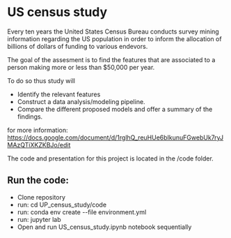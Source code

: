 # US census study 

Every ten years the United States Census Bureau conducts survey mining information regarding the US population in order to inform the allocation of billions of dollars of funding to various endevors.

The goal of the assesment is to find the features that are associated to a person making more or less than $50,000 per year.

To do so thus study will 

- Identify the relevant  features
- Construct a data analysis/modeling pipeline.
- Compare the different proposed models and offer a summary of the findings.

for more information: https://docs.google.com/document/d/1rglhQ_reuHUe6bIkunuFGwebUk7ryJMAzQTiXKZKBJo/edit

The code and presentation for this project is located in the /code folder.


## Run the code:

- Clone repository
- run: cd UP_census_study/code
- run: conda env create --file environment.yml
- run: jupyter lab
- Open and run US_census_study.ipynb notebook sequentially